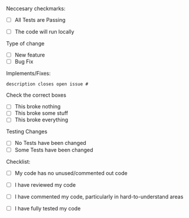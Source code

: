 
Neccesary checkmarks:

- [ ] All Tests are Passing

- [ ] The code will run locally

Type of change

- [ ] New feature
- [ ] Bug Fix

Implements/Fixes:

    description closes open issue #

Check the correct boxes

- [ ] This broke nothing
- [ ] This broke some stuff
- [ ] This broke everything

Testing Changes

- [ ] No Tests have been changed
- [ ] Some Tests have been changed

Checklist:

- [ ] My code has no unused/commented out code
- [ ] I have reviewed my code
- [ ] I have commented my code, particularly in hard-to-understand areas
- [ ] I have fully tested my code


